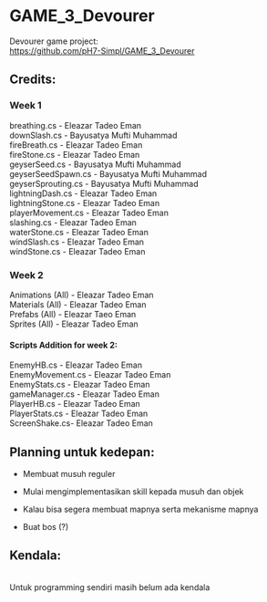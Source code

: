 # GAME_3_Devourer
Devourer game project:
<br />
https://github.com/pH7-Simpl/GAME_3_Devourer

## Credits:
### Week 1
breathing.cs - Eleazar Tadeo Eman
<br />
downSlash.cs - Bayusatya Mufti Muhammad
<br />
fireBreath.cs - Eleazar Tadeo Eman
<br />
fireStone.cs - Eleazar Tadeo Eman
<br />
geyserSeed.cs - Bayusatya Mufti Muhammad
<br />
geyserSeedSpawn.cs - Bayusatya Mufti Muhammad
<br />
geyserSprouting.cs - Bayusatya Mufti Muhammad
<br />
lightningDash.cs - Eleazar Tadeo Eman
<br />
lightningStone.cs - Eleazar Tadeo Eman
<br />
playerMovement.cs - Eleazar Tadeo Eman
<br />
slashing.cs - Eleazar Tadeo Eman
<br />
waterStone.cs - Eleazar Tadeo Eman
<br />
windSlash.cs - Eleazar Tadeo Eman
<br />
windStone.cs - Eleazar Tadeo Eman
<br />
### Week 2
Animations (All) - Eleazar Tadeo Eman
<br />
Materials (All) - Eleazar Tadeo Eman
<br />
Prefabs (All) - Eleazar Taeo Eman
<br />
Sprites (All) - Eleazar Tadeo Eman
<br />
#### Scripts Addition for week 2:
EnemyHB.cs - Eleazar Tadeo Eman
<br />
EnemyMovement.cs - Eleazar Tadeo Eman
<br />
EnemyStats.cs - Eleazar Tadeo Eman
<br />
gameManager.cs - Eleazar Tadeo Eman
<br />
PlayerHB.cs - Eleazar Tadeo Eman
<br />
PlayerStats.cs - Eleazar Tadeo Eman
<br />
ScreenShake.cs- Eleazar Tadeo Eman
<br />
## Planning untuk kedepan:

- Membuat musuh reguler

- Mulai mengimplementasikan skill kepada musuh dan objek

- Kalau bisa segera membuat mapnya serta mekanisme mapnya

- Buat bos (?)

## Kendala:
<br />
Untuk programming sendiri masih belum ada kendala
